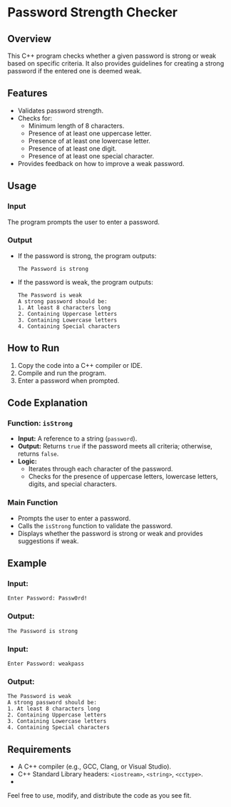 # Password Strength Checker

## Overview
This C++ program checks whether a given password is strong or weak based on specific criteria. It also provides guidelines for creating a strong password if the entered one is deemed weak.

## Features
- Validates password strength.
- Checks for:
  - Minimum length of 8 characters.
  - Presence of at least one uppercase letter.
  - Presence of at least one lowercase letter.
  - Presence of at least one digit.
  - Presence of at least one special character.
- Provides feedback on how to improve a weak password.

## Usage
### Input
The program prompts the user to enter a password.

### Output
- If the password is strong, the program outputs:
  ```
  The Password is strong
  ```
- If the password is weak, the program outputs:
  ```
  The Password is weak
  A strong password should be:
  1. At least 8 characters long
  2. Containing Uppercase letters
  3. Containing Lowercase letters
  4. Containing Special characters
  ```

## How to Run
1. Copy the code into a C++ compiler or IDE.
2. Compile and run the program.
3. Enter a password when prompted.

## Code Explanation
### Function: `isStrong`
- **Input:** A reference to a string (`password`).
- **Output:** Returns `true` if the password meets all criteria; otherwise, returns `false`.
- **Logic:**
  - Iterates through each character of the password.
  - Checks for the presence of uppercase letters, lowercase letters, digits, and special characters.

### Main Function
- Prompts the user to enter a password.
- Calls the `isStrong` function to validate the password.
- Displays whether the password is strong or weak and provides suggestions if weak.

## Example
### Input:
```
Enter Password: Passw0rd!
```
### Output:
```
The Password is strong
```

### Input:
```
Enter Password: weakpass
```
### Output:
```
The Password is weak
A strong password should be:
1. At least 8 characters long
2. Containing Uppercase letters
3. Containing Lowercase letters
4. Containing Special characters
```

## Requirements
- A C++ compiler (e.g., GCC, Clang, or Visual Studio).
- C++ Standard Library headers: `<iostream>`, `<string>`, `<cctype>`.
- 
Feel free to use, modify, and distribute the code as you see fit.

